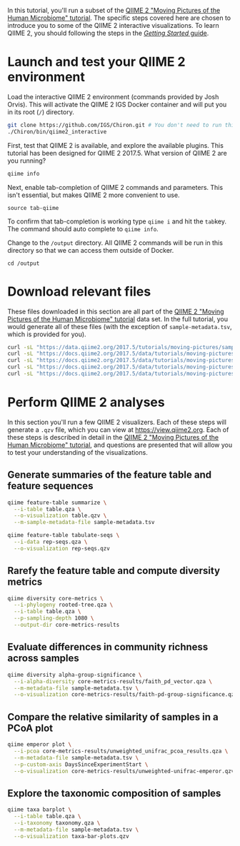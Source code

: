 In this tutorial, you'll run a subset of the [QIIME 2 "Moving Pictures of the Human Microbiome" tutorial](https://docs.qiime2.org/2017.5/tutorials/moving-pictures/). The specific steps covered here are chosen to introduce you to some of the QIIME 2 interactive visualizations. To learn QIIME 2, you should following the steps in the [_Getting Started_ guide](https://docs.qiime2.org/2017.5/getting-started/).

# Launch and test your QIIME 2 environment

Load the interactive QIIME 2 environment (commands provided by Josh Orvis). This will activate the QIIME 2 IGS Docker container and will put you in its root (`/`) directory.

```bash
git clone https://github.com/IGS/Chiron.git # You don't need to run this if you ran it during Josh's session. 
./Chiron/bin/qiime2_interactive
```

First, test that QIIME 2 is available, and explore the available plugins. This tutorial has been designed for QIIME 2 2017.5. What version of QIIME 2 are you running?
```bash
qiime info
```

Next, enable tab-completion of QIIME 2 commands and parameters. This isn't essential, but makes QIIME 2 more convenient to use.
```
source tab-qiime
```

To confirm that tab-completion is working type ``qiime i`` and hit the ``tab``key. The command should auto complete to ``qiime info``.

Change to the `/output` directory. All QIIME 2 commands will be run in this directory so that we can access them outside of Docker.
```
cd /output
```

# Download relevant files

These files downloaded in this section are all part of the [QIIME 2 "Moving Pictures of the Human Microbiome" tutorial](https://docs.qiime2.org/2017.5/tutorials/moving-pictures/) data set. In the full tutorial, you would generate all of these files (with the exception of `sample-metadata.tsv`, which is provided for you).

```bash
curl -sL "https://data.qiime2.org/2017.5/tutorials/moving-pictures/sample_metadata.tsv" > "sample-metadata.tsv"
curl -sL "https://docs.qiime2.org/2017.5/data/tutorials/moving-pictures/table.qza" > table.qza
curl -sL "https://docs.qiime2.org/2017.5/data/tutorials/moving-pictures/rep-seqs.qza" > rep-seqs.qza
curl -sL "https://docs.qiime2.org/2017.5/data/tutorials/moving-pictures/rooted-tree.qza" > rooted-tree.qza
curl -sL "https://docs.qiime2.org/2017.5/data/tutorials/moving-pictures/taxonomy.qza" > taxonomy.qza
```

# Perform QIIME 2 analyses

In this section you'll run a few QIIME 2 visualizers. Each of these steps will generate a `.qzv` file, which you can view at https://view.qiime2.org. Each of these steps is described in detail in the [QIIME 2 "Moving Pictures of the Human Microbiome" tutorial](https://docs.qiime2.org/2017.5/tutorials/moving-pictures/), and questions are presented that will allow you to test your understanding of the visualizations.

## Generate summaries of the feature table and feature sequences
```bash
qiime feature-table summarize \
  --i-table table.qza \
  --o-visualization table.qzv \
  --m-sample-metadata-file sample-metadata.tsv

qiime feature-table tabulate-seqs \
  --i-data rep-seqs.qza \
  --o-visualization rep-seqs.qzv
```

## Rarefy the feature table and compute diversity metrics

```bash
qiime diversity core-metrics \
  --i-phylogeny rooted-tree.qza \
  --i-table table.qza \
  --p-sampling-depth 1080 \
  --output-dir core-metrics-results
```

## Evaluate differences in community richness across samples

```bash
qiime diversity alpha-group-significance \
  --i-alpha-diversity core-metrics-results/faith_pd_vector.qza \
  --m-metadata-file sample-metadata.tsv \
  --o-visualization core-metrics-results/faith-pd-group-significance.qzv
```

## Compare the relative similarity of samples in a PCoA plot

```bash
qiime emperor plot \
  --i-pcoa core-metrics-results/unweighted_unifrac_pcoa_results.qza \
  --m-metadata-file sample-metadata.tsv \
  --p-custom-axis DaysSinceExperimentStart \
  --o-visualization core-metrics-results/unweighted-unifrac-emperor.qzv
```

## Explore the taxonomic composition of samples

```bash
qiime taxa barplot \
  --i-table table.qza \
  --i-taxonomy taxonomy.qza \
  --m-metadata-file sample-metadata.tsv \
  --o-visualization taxa-bar-plots.qzv
```
